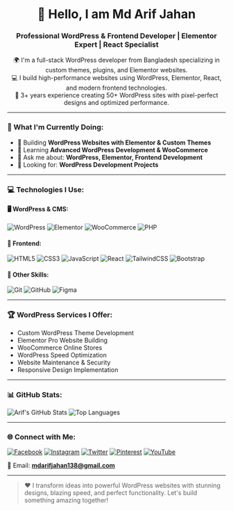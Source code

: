 <h1 align="center">👋 Hello, I am Md Arif Jahan</h1>
<h3 align="center">Professional WordPress & Frontend Developer | Elementor Expert | React Specialist</h3>

<p align="center">
🌍 I'm a full-stack WordPress developer from Bangladesh specializing in custom themes, plugins, and Elementor websites.<br/>
💻 I build high-performance websites using WordPress, Elementor, React, and modern frontend technologies.<br/>
🚀 3+ years experience creating 50+ WordPress sites with pixel-perfect designs and optimized performance.
</p>

---

### 🚀 What I'm Currently Doing:
- 🔭 Building **WordPress Websites with Elementor & Custom Themes**
- 🌱 Learning **Advanced WordPress Development & WooCommerce**
- 💬 Ask me about: **WordPress, Elementor, Frontend Development**
- 🤝 Looking for: **WordPress Development Projects**

---

### 💻 Technologies I Use:

#### 🖥️ WordPress & CMS:
![WordPress](https://img.shields.io/badge/WordPress-21759B?style=flat-square&logo=wordpress&logoColor=white)
![Elementor](https://img.shields.io/badge/Elementor-92003B?style=flat-square&logo=elementor&logoColor=white)
![WooCommerce](https://img.shields.io/badge/WooCommerce-96588A?style=flat-square&logo=woocommerce&logoColor=white)
![PHP](https://img.shields.io/badge/PHP-777BB4?style=flat-square&logo=php&logoColor=white)

#### 🎨 Frontend:
![HTML5](https://img.shields.io/badge/HTML5-E34F26?style=flat-square&logo=html5&logoColor=white)
![CSS3](https://img.shields.io/badge/CSS3-1572B6?style=flat-square&logo=css3)
![JavaScript](https://img.shields.io/badge/JavaScript-F7DF1E?style=flat-square&logo=javascript&logoColor=black)
![React](https://img.shields.io/badge/React-61DAFB?style=flat-square&logo=react)
![TailwindCSS](https://img.shields.io/badge/Tailwind_CSS-38B2AC?style=flat-square&logo=tailwind-css)
![Bootstrap](https://img.shields.io/badge/Bootstrap-563D7C?style=flat-square&logo=bootstrap&logoColor=white)

#### 🔧 Other Skills:
![Git](https://img.shields.io/badge/Git-F05032?style=flat-square&logo=git&logoColor=white)
![GitHub](https://img.shields.io/badge/GitHub-181717?style=flat-square&logo=github)
![Figma](https://img.shields.io/badge/Figma-F24E1E?style=flat-square&logo=figma&logoColor=white)

---

### 🏆 WordPress Services I Offer:
- Custom WordPress Theme Development
- Elementor Pro Website Building
- WooCommerce Online Stores
- WordPress Speed Optimization
- Website Maintenance & Security
- Responsive Design Implementation

---

### 📊 GitHub Stats:

![Arif's GitHub Stats](https://github-readme-stats.vercel.app/api?username=devarif420&show_icons=true&theme=radical)
![Top Languages](https://github-readme-stats.vercel.app/api/top-langs/?username=devarif420&layout=compact&theme=radical)

---

### 🌐 Connect with Me:

[![Facebook](https://img.shields.io/badge/Facebook-1877F2?style=flat-square&logo=facebook&logoColor=white)](https://www.facebook.com/arifjahan01)
[![Instagram](https://img.shields.io/badge/Instagram-E4405F?style=flat-square&logo=instagram&logoColor=white)](https://www.instagram.com/arifjahan864/)
[![Twitter](https://img.shields.io/badge/Twitter-1DA1F2?style=flat-square&logo=twitter&logoColor=white)](https://www.twitter.com/arifjahan864/)
[![Pinterest](https://img.shields.io/badge/Pinterest-BD081C?style=flat-square&logo=pinterest&logoColor=white)](https://www.pinterest.com/mdarifjahan90/)
[![YouTube](https://img.shields.io/badge/YouTube-FF0000?style=flat-square&logo=youtube&logoColor=white)](https://www.youtube.com/@devarif420)

📧 Email: **mdarifjahan138@gmail.com**

---

> ❤️ I transform ideas into powerful WordPress websites with stunning designs, blazing speed, and perfect functionality. Let's build something amazing together!
